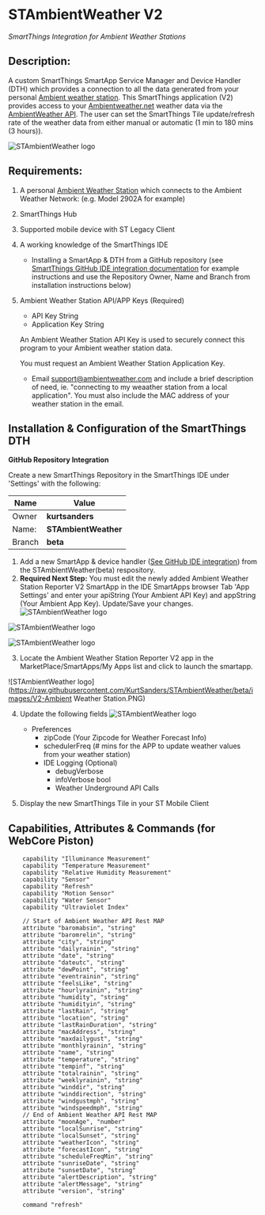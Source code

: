 # STAmbientWeather V2
*SmartThings Integration for Ambient Weather Stations*

## Description:

A custom SmartThings SmartApp Service Manager and Device Handler (DTH) which provides a connection to all the data generated from your personal [Ambient weather station](https://www.ambientweather.com/ambientnet.html).  This SmartThings application (V2) provides access to your [Ambientweather.net](https://ambientweather.net/) weather data via the [AmbientWeather API](https://ambientweather.docs.apiary.io/#).  The user can set the SmartThings Tile update/refresh rate of the weather data from either manual or automatic (1 min to 180 mins (3 hours)).

![STAmbientWeather logo](https://raw.githubusercontent.com/KurtSanders/STAmbientWeather/beta/images/V2-Tile.PNG)

## Requirements:
1. A personal [Ambient Weather Station](https://www.ambientweather.com/ambientnet.html) which connects to the Ambient Weather Network: (e.g. Model 2902A for example)
2. SmartThings Hub
3. Supported mobile device with ST Legacy Client
4. A working knowledge of the SmartThings IDE
	* Installing a SmartApp & DTH from a GitHub repository (see [SmartThings GitHub IDE integration documentation](https://docs.smartthings.com/en/latest/tools-and-ide/github-integration.html?highlight=github) for example instructions and use the Repository Owner, Name and Branch from installation instructions below)
5. Ambient Weather Station API/APP Keys (Required)
	* API Key String
	* Application Key String
 
	An Ambient Weather Station API Key is used to securely connect this program to your Ambient weather station data. 
	
	You must request an Ambient Weather Station Application Key.
	 
	* Email [support@ambientweather.com](mailto:support@ambientweather.com) and include a brief description of need, ie. "connecting to my weaather station from a local application". You must also include the MAC address of your weather station in the email.

## Installation & Configuration of the SmartThings DTH

**GitHub Repository Integration**

Create a new SmartThings Repository in the SmartThings IDE under 'Settings' with the following:

| Name | Value |
|------|-------|
|Owner | **kurtsanders** |
|Name: | **STAmbientWeather**|
|Branch| **beta**|


1. Add a new SmartApp & device handler ([See GitHub IDE integration](https://docs.smartthings.com/en/latest/tools-and-ide/github-integration.html?highlight=github)) from  the STAmbientWeather(beta) respository.
2. **Required Next Step:** You must edit the newly added Ambient Weather Station Reporter V2 SmartApp in the IDE SmartApps browser Tab 'App Settings' and enter your apiString (Your Ambient API Key) and appString (Your Ambient App Key).  Update/Save your changes.
![STAmbientWeather logo](https://raw.githubusercontent.com/KurtSanders/STAmbientWeather/beta/images/V2-SmartApp-Page1.PNG)


![STAmbientWeather logo](https://raw.githubusercontent.com/KurtSanders/STAmbientWeather/beta/images/V2-APIKey1.jpg)

![STAmbientWeather logo](https://raw.githubusercontent.com/KurtSanders/STAmbientWeather/beta/images/V2-APIKey2.jpg)

3. Locate the Ambient Weather Station Reporter V2 app in the MarketPlace/SmartApps/My Apps list and click to launch the smartapp.

![STAmbientWeather logo](https://raw.githubusercontent.com/KurtSanders/STAmbientWeather/beta/images/V2-Ambient Weather Station.PNG)

4. Update the following fields
![STAmbientWeather logo](https://raw.githubusercontent.com/KurtSanders/STAmbientWeather/beta/images/V2-SmartApp-Page2.PNG)

	* Preferences
		* zipCode	(Your Zipcode for Weather Forecast Info)
		* schedulerFreq	(# mins for the APP to update weather values from your weather station)
		* IDE Logging (Optional)
			* debugVerbose	
			* infoVerbose	bool	
			* Weather Underground API Calls
5. Display the new SmartThings Tile in your ST Mobile Client

## Capabilities, Attributes & Commands (for WebCore Piston)

        capability "Illuminance Measurement"
        capability "Temperature Measurement"
        capability "Relative Humidity Measurement"
        capability "Sensor"
        capability "Refresh"
        capability "Motion Sensor"
        capability "Water Sensor"
        capability "Ultraviolet Index"

        // Start of Ambient Weather API Rest MAP
        attribute "baromabsin", "string"
        attribute "baromrelin", "string"
        attribute "city", "string"
        attribute "dailyrainin", "string"
        attribute "date", "string"
        attribute "dateutc", "string"
        attribute "dewPoint", "string"
        attribute "eventrainin", "string"
        attribute "feelsLike", "string"
        attribute "hourlyrainin", "string"
        attribute "humidity", "string"
        attribute "humidityin", "string"
        attribute "lastRain", "string"
        attribute "location", "string"
        attribute "lastRainDuration", "string"
        attribute "macAddress", "string"
        attribute "maxdailygust", "string"
        attribute "monthlyrainin", "string"
        attribute "name", "string"
        attribute "temperature", "string"
        attribute "tempinf", "string"
        attribute "totalrainin", "string"
        attribute "weeklyrainin", "string"
        attribute "winddir", "string"
        attribute "winddirection", "string"
        attribute "windgustmph", "string"
        attribute "windspeedmph", "string"   
        // End of Ambient Weather API Rest MAP
        attribute "moonAge", "number"
        attribute "localSunrise", "string"
        attribute "localSunset", "string"
        attribute "weatherIcon", "string"
        attribute "forecastIcon", "string"
        attribute "scheduleFreqMin", "string"
        attribute "sunriseDate", "string"
        attribute "sunsetDate", "string"
        attribute "alertDescription", "string"
        attribute "alertMessage", "string"
        attribute "version", "string"
        
        command "refresh"




